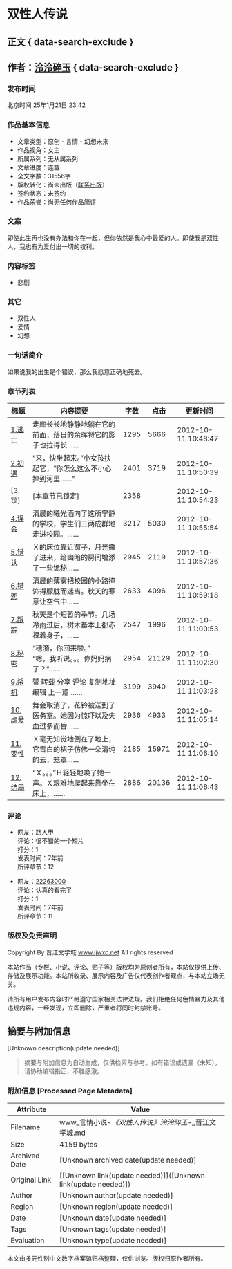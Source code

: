 # 双性人传说

## 正文 { data-search-exclude }


## 作者：[泠泠碎玉](http://www.jjwxc.net/oneauthor.php?authorid=911504) { data-search-exclude }

### 发布时间
北京时间 25年1月21日 23:42

### 作品基本信息

- 文章类型：原创 - 言情 - 幻想未来
- 作品视角：女主
- 所属系列：无从属系列
- 文章进度：连载
- 全文字数：31556字
- 版权转化：尚未出版（[联系出版](//www.jjwxc.net/aboutus/#fragment-29)）
- 签约状态：未签约
- 作品荣誉：尚无任何作品简评

### 文案

即使此生再也没有办法和你在一起，但你依然是我心中最爱的人。即使我是双性人，我也有为爱付出一切的权利。

### 内容标签
- 悲剧

### 其它
- 双性人
- 爱情
- 幻想

### 一句话简介
如果说我的出生是个错误，那么我愿意正确地死去。

### 章节列表

| 标题 | 内容提要 | 字数 | 点击 | 更新时间 |
|------|----------|------|------|----------|
| [1.逃亡](http://www.jjwxc.net/onebook.php?novelid=1644285&chapterid=1) | 走廊长长地静静地躺在它的前面，落日的余晖将它的影子也拉得长…… | 1295 | 5666 | 2012-10-11 10:48:47 |
| [2.初遇](http://www.jjwxc.net/onebook.php?novelid=1644285&chapterid=2) | “来，快坐起来。”小女孩扶起它，“你怎么这么不小心掉到河里……” | 2401 | 3719 | 2012-10-11 10:50:39 |
| [3.锁] | [本章节已锁定] | 2358 |  | 2012-10-11 10:54:23 |
| [4.误会](http://www.jjwxc.net/onebook.php?novelid=1644285&chapterid=4) | 清晨的曦光洒向了这所宁静的学校，学生们三两成群地走进校园。…… | 3217 | 5030 | 2012-10-11 10:55:54 |
| [5.错认](http://www.jjwxc.net/onebook.php?novelid=1644285&chapterid=5) | Ｘ的床位靠近窗子，月光撒了进来，给幽暗的房间增添了一些诡秘…… | 2945 | 2119 | 2012-10-11 10:57:36 |
| [6.错恋](http://www.jjwxc.net/onebook.php?novelid=1644285&chapterid=6) | 清晨的薄雾把校园的小路掩饰得朦胧而迷离。秋天的寒意让空气中…… | 2633 | 4096 | 2012-10-11 10:59:18 |
| [7.跟踪](http://www.jjwxc.net/onebook.php?novelid=1644285&chapterid=7) | 秋天是个短暂的季节。几场冷雨过后，树木基本上都赤裸着身子，…… | 2547 | 1996 | 2012-10-11 11:00:53 |
| [8.秘密](http://www.jjwxc.net/onebook.php?novelid=1644285&chapterid=8) | “穗漪，你回来啦。”<br>“嗯，我听说。。。你妈妈病了？”…… | 2954 | 21129 | 2012-10-11 11:02:30 |
| [9.杀机](http://www.jjwxc.net/onebook.php?novelid=1644285&chapterid=9) | 赞 转载 分享 评论 复制地址 编辑 上一篇 …… | 3199 | 3940 | 2012-10-11 11:03:28 |
| [10.虐爱](http://www.jjwxc.net/onebook.php?novelid=1644285&chapterid=10) | 舞会取消了，花铃被送到了医务室。她因为惊吓以及失血过多而昏…… | 2936 | 4933 | 2012-10-11 11:05:14 |
| [11.变性](http://www.jjwxc.net/onebook.php?novelid=1644285&chapterid=11) | Ｘ毫无知觉地倒在了地上，它雪白的裙子仿佛一朵清纯的云，笼罩…… | 2185 | 15971 | 2012-10-11 11:06:10 |
| [12.结局](http://www.jjwxc.net/onebook.php?novelid=1644285&chapterid=12) | “Ｘ。。。”Ｈ轻轻地唤了她一声。Ｘ艰难地爬起来靠坐在床上，…… | 2886 | 20136 | 2012-10-11 11:06:43 |

### 评论

- 网友：路人甲  
  评论：很不错的一个短片  
  打分：1  
  发表时间：7年前  
  所评章节：12

- 网友：[22263000](//www.jjwxc.net/onereader.php?readerid=22263000)  
  评论：认真的看完了  
  打分：1  
  发表时间：7年前  
  所评章节：11

### 版权及免责声明
Copyright By 晋江文学城 www.jjwxc.net All rights reserved 

本站作品（专栏、小说、评论、贴子等）版权均为原创者所有，本站仅提供上传、存储及展示功能。本站所收录、展示内容及广告仅代表创作者观点，与本站立场无关。 

请所有用户发布内容时严格遵守国家相关法律法规。我们拒绝任何色情暴力及其他违规内容，一经发现，立即删除，严重者将同时封禁账号。
<!-- tcd_original_link http://www.jjwxc.net/onebook.php?novelid=1644285 -->


## 摘要与附加信息

<!-- tcd_abstract -->
[Unknown description(update needed)]
<!-- tcd_abstract_end -->

> 摘要与附加信息为自动生成，仅供检索与参考。如有错误或遗漏（未知），请协助编辑指正，不胜感激。

### 附加信息 [Processed Page Metadata]

| Attribute       | Value                                  |
|-----------------|----------------------------------------|
| Filename        | www_言情小说-_《双性人传说》泠泠碎玉_-_晋江文学城.md                             |
| Size            | 4159 bytes                           |
| Archived Date   | [Unknown archived date(update needed)]                             |
| Original Link   | [[Unknown link(update needed)]]([Unknown link(update needed)])                       |
| Author          | [Unknown author(update needed)]                               |
| Region          | [Unknown region(update needed)]                               |
| Date            | [Unknown date(update needed)]                                 |
| Tags            | [Unknown tags(update needed)]                                 |
| Evaluation            | [Unknown type(update needed)]                                 |
<!-- tcd_table_end -->

本文由多元性别中文数字档案馆归档整理，仅供浏览。版权归原作者所有。
